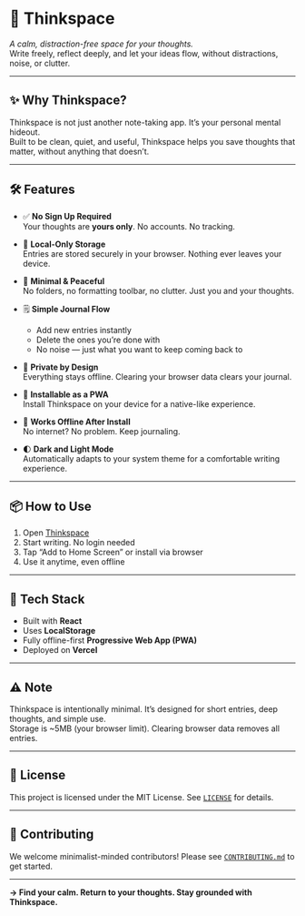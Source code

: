 # 🧠 Thinkspace

*A calm, distraction-free space for your thoughts.*  
Write freely, reflect deeply, and let your ideas flow, without distractions, noise, or clutter.

---

## ✨ Why Thinkspace?

Thinkspace is not just another note-taking app. It’s your personal mental hideout.  
Built to be clean, quiet, and useful, Thinkspace helps you save thoughts that matter, without anything that doesn’t.

---

## 🛠 Features

- ✅ **No Sign Up Required**  
  Your thoughts are **yours only**. No accounts. No tracking.

- 💾 **Local-Only Storage**  
  Entries are stored securely in your browser. Nothing ever leaves your device.

- 🧘 **Minimal & Peaceful**  
  No folders, no formatting toolbar, no clutter. Just you and your thoughts.

- 🗒️ **Simple Journal Flow**  
  - Add new entries instantly  
  - Delete the ones you’re done with  
  - No noise — just what you want to keep coming back to

- 🔐 **Private by Design**  
  Everything stays offline. Clearing your browser data clears your journal.

- 📲 **Installable as a PWA**  
  Install Thinkspace on your device for a native-like experience.

- 📴 **Works Offline After Install**  
  No internet? No problem. Keep journaling.

- 🌓 **Dark and Light Mode**  
  Automatically adapts to your system theme for a comfortable writing experience.

---

## 📦 How to Use

1. Open [Thinkspace](https://your-vercel-app.vercel.app/)
2. Start writing. No login needed
3. Tap “Add to Home Screen” or install via browser
4. Use it anytime, even offline

---

## 🧩 Tech Stack

- Built with **React**
- Uses **LocalStorage**
- Fully offline-first **Progressive Web App (PWA)**
- Deployed on **Vercel**

---

## ⚠️ Note

Thinkspace is intentionally minimal. It’s designed for short entries, deep thoughts, and simple use.  
Storage is ~5MB (your browser limit). Clearing browser data removes all entries.

---

## 💬 License

This project is licensed under the MIT License. See [`LICENSE`](./LICENSE) for details.

---

## 🤝 Contributing

We welcome minimalist-minded contributors! Please see [`CONTRIBUTING.md`](./CONTRIBUTING.md) to get started.

---

**→ Find your calm. Return to your thoughts. Stay grounded with Thinkspace.**
